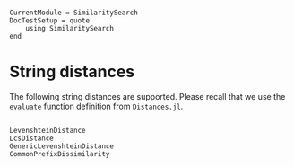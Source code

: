 ```@meta

CurrentModule = SimilaritySearch
DocTestSetup = quote
    using SimilaritySearch
end
```

# String distances

The following string distances are supported. Please recall that we use the [`evaluate`](@ref) function definition from `Distances.jl`.

```@docs

LevenshteinDistance
LcsDistance
GenericLevenshteinDistance
CommonPrefixDissimilarity
```